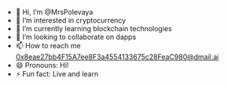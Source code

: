 - 👋 Hi, I’m @MrsPolevaya
- 👀 I’m interested in cryptocurrency
- 🌱 I’m currently learning blockchain technologies
- 💞️ I’m looking to collaborate on dapps
- 📫 How to reach me 0x8eae27bb4F15A7ee8F3a4554133675c28FeaC980@dmail.ai
- 😄 Pronouns: Hi!
- ⚡ Fun fact: Live and learn

<!---
MrsPolevaya/MrsPolevaya is a ✨ special ✨ repository because its `README.md` (this file) appears on your GitHub profile.
You can click the Preview link to take a look at your changes.
--->
